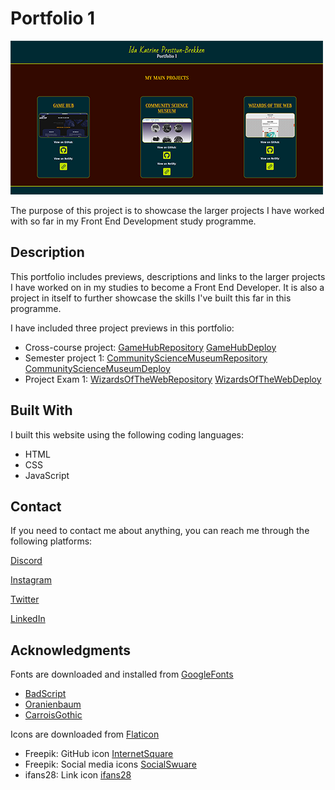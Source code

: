 # Portfolio 1

![image](visuals\portfolio-500.png)

The purpose of this project is to showcase the larger projects I have worked with so far in my Front End Development study programme.

## Description

This portfolio includes previews, descriptions and links to the larger projects I have worked on in my studies to become a Front End Developer. It is also a project in itself to further showcase the skills I've built this far in this programme.

I have included three project previews in this portfolio:

- Cross-course project: [GameHubRepository](https://github.com/Prebre/2021-10-04_Ida-Katrine-Presttun-Brekken-MA-3_fp) [GameHubDeploy](https://2021-10-04-ikpb-ma3-fp.netlify.app/)
- Semester project 1: [CommunityScienceMuseumRepository](https://github.com/Prebre/2021-12-06_Ida-Katrine-Presttun-Brekken_SP1-fp) [CommunityScienceMuseumDeploy](https://2021-12-06-ida-katrine-presttun-brekken-sp1-fp.netlify.app/)
- Project Exam 1: [WizardsOfTheWebRepository](https://github.com/Noroff-FEU-Assignments/project-exam-1-Prebre) [WizardsOfTheWebDeploy](https://project-exam-ikpb.netlify.app/)

## Built With

I built this website using the following coding languages:

- HTML
- CSS
- JavaScript

## Contact

If you need to contact me about anything, you can reach me through the following platforms:

[Discord](https://discord.com/channels/@svevngjengar#4627)

[Instagram](http://instagram.com/prebredev)

[Twitter](https://twitter.com/Ribbon_Blues)

[LinkedIn](http://linkedin.com/in/ida-katrine-presttun-brekken-aa2659206)

## Acknowledgments

Fonts are downloaded and installed from [GoogleFonts](https://fonts.google.com/)

- [BadScript](https://fonts.google.com/specimen/Bad+Script?query=bad+script)
- [Oranienbaum](https://fonts.google.com/specimen/Oranienbaum?query=oranienbaum)
- [CarroisGothic](https://fonts.google.com/specimen/Carrois+Gothic?query=carrois)

Icons are downloaded from [Flaticon](https://www.flaticon.com/)

- Freepik: GitHub icon [InternetSquare](https://www.flaticon.com/packs/internet-67)
- Freepik: Social media icons [SocialSwuare](https://www.flaticon.com/packs/social-37)
- ifans28: Link icon [ifans28](https://www.flaticon.com/packs/interface-basic-10)
